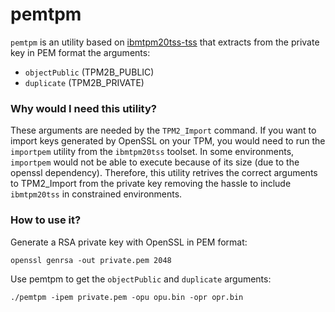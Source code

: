 # pemtpm

`pemtpm` is an utility based on [ibmtpm20tss-tss](https://sourceforge.net/projects/ibmswtpm2/)
that extracts from the private key in PEM format the arguments:
* `objectPublic` (TPM2B_PUBLIC)
* `duplicate` (TPM2B_PRIVATE)

### Why would I need this utility?

These arguments are needed by the `TPM2_Import` command.
If you want to import keys generated by OpenSSL on your TPM, you would need
to run the `importpem` utility from the `ibmtpm20tss` toolset.
In some environments, `importpem` would not be able to execute because of its
size (due to the openssl dependency). Therefore, this utility retrives the
correct arguments to TPM2_Import from the private key removing the hassle to
include `ibmtpm20tss` in constrained environments.

### How to use it?

Generate a RSA private key with OpenSSL in PEM format:
```
openssl genrsa -out private.pem 2048
```

Use pemtpm to get the `objectPublic` and `duplicate` arguments:
```
./pemtpm -ipem private.pem -opu opu.bin -opr opr.bin
```
